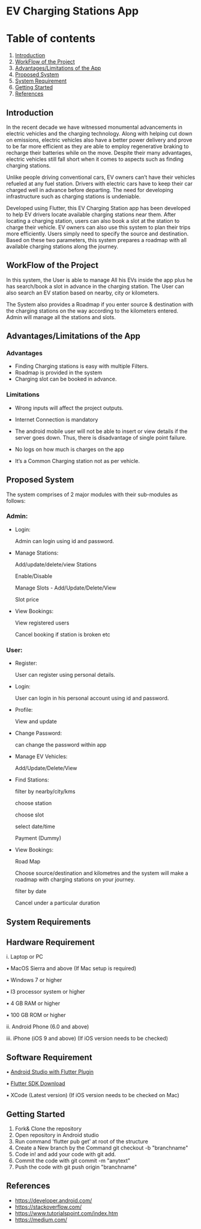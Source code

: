 # EV Charging Stations App 
# Table of contents
1. [Introduction ](#kt0)
2. [WorkFlow of the Project](#kt1)
3. [Advantages/Limitations of the App](#kt2)
4. [Proposed System ](#kt3)
5. [System Requirement ](#kt4)
6. [Getting Started](#kt5)
7. [References](#kt6)

<div id='kt0'>

## Introduction 
In the recent decade we have witnessed monumental advancements in electric vehicles and the charging technology. Along with helping cut down on emissions, electric vehicles also have a better power delivery and prove to be far more efficient as they are able to employ regenerative braking to recharge their batteries while on the move.
Despite their many advantages, electric vehicles still fall short when it comes to aspects such as finding charging stations. 

Unlike people driving conventional cars, EV owners can’t have their vehicles refueled at any fuel station. Drivers with electric cars have to keep their car charged well in advance before departing. 
The need for developing infrastructure such as charging stations is undeniable.

Developed using Flutter, this EV Charging Station app has been developed to help EV drivers locate available charging stations near them. After locating a charging station, users can also book a slot at the station to charge their vehicle.
EV owners can also use this system to plan their trips more efficiently. Users simply need to specify the source and destination. Based on these two parameters, this system prepares a roadmap with all available charging stations along the journey.

<div id='kt1'>

## WorkFlow of the Project

In this system, the User is able to manage All his EVs inside the app plus he has search/book a slot in advance in the charging station. The User can also search an EV station based on nearby, city or kilometers. 

The System also provides a Roadmap if you enter source & destination with the charging stations on the way according to the kilometers entered.
Admin will manage all the stations and slots.

<div id='kt2'>

## Advantages/Limitations of the App

### Advantages 

*	Finding Charging stations is easy with multiple Filters.
*	Roadmap is provided in the system
*	Charging slot can be booked in advance.

### Limitations

*	Wrong inputs will affect the project outputs.

*	Internet Connection is mandatory

* The android mobile user will not be able to insert or view details if the server goes down. Thus, there is disadvantage of single point failure.

*	No logs on how much is charges on the app

*	It’s a Common Charging station not as per vehicle.


<div id='kt3'>

## Proposed System

The system comprises of 2 major modules with their sub-modules as follows: 

### Admin:
*	Login: 

	Admin can login using id and password.

*	Manage Stations:

	Add/update/delete/view Stations

	Enable/Disable

	Manage Slots - Add/Update/Delete/View

	Slot price

*	View Bookings:

	View registered users

	Cancel booking if station is broken etc	

### User:
*	Register:

    User can register using personal details. 

*	Login:

	User can login in his personal account using id and password.

*	Profile:

 	View and update

*	Change Password:

	can change the password within app

*	Manage EV Vehicles:

	Add/Update/Delete/View

*	Find Stations:

	filter by nearby/city/kms

	choose station

	choose slot

	select date/time

	Payment (Dummy)

*	View Bookings:

	Road Map

    Choose source/destination and kilometres and the system will make a roadmap with charging stations on your journey.

	filter by date

	Cancel under a particular duration

<div id='kt4'>

## System Requirements 

##	Hardware Requirement

i.	Laptop or PC

•	MacOS Sierra and above (If Mac setup is required)

•	Windows 7 or higher

•	I3 processor system or higher

•	4 GB RAM or higher

•	100 GB ROM or higher


ii.	Android Phone (6.0 and above)

iii.	iPhone (iOS 9 and above) (If iOS version needs to be checked)

##	Software Requirement

•	[Android Studio with Flutter Plugin](https://link-url-here.org)

• [Flutter SDK Download](https://docs.flutter.dev/get-started/install)

•	XCode (Latest version) (If iOS version needs to be checked on Mac)

<div id='kt5'>

## Getting Started

1. Fork& Clone the repository
2. Open repository in Android studio
3. Run command 'flutter pub get' at root of the structure
4. Create a New branch by the Command git checkout -b "branchname"
5. Code in! and add your code with git add. 
6. Commit the code with git commit -m  "anytext"
7. Push the code with git push origin "branchname"

<div id='kt6'>

## References

-	https://developer.android.com/
-	https://stackoverflow.com/
-	https://www.tutorialspoint.com/index.htm
-	https://medium.com/ 
